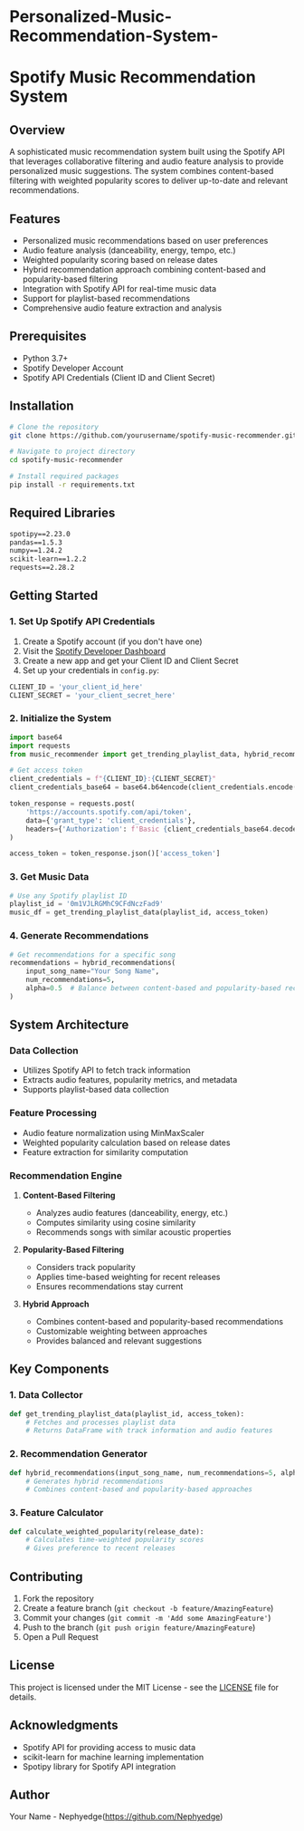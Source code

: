 # Personalized-Music-Recommendation-System-

# Spotify Music Recommendation System

## Overview
A sophisticated music recommendation system built using the Spotify API that leverages collaborative filtering and audio feature analysis to provide personalized music suggestions. The system combines content-based filtering with weighted popularity scores to deliver up-to-date and relevant recommendations.

## Features
- Personalized music recommendations based on user preferences
- Audio feature analysis (danceability, energy, tempo, etc.)
- Weighted popularity scoring based on release dates
- Hybrid recommendation approach combining content-based and popularity-based filtering
- Integration with Spotify API for real-time music data
- Support for playlist-based recommendations
- Comprehensive audio feature extraction and analysis

## Prerequisites
- Python 3.7+
- Spotify Developer Account
- Spotify API Credentials (Client ID and Client Secret)

## Installation

```bash
# Clone the repository
git clone https://github.com/yourusername/spotify-music-recommender.git

# Navigate to project directory
cd spotify-music-recommender

# Install required packages
pip install -r requirements.txt
```

## Required Libraries
```txt
spotipy==2.23.0
pandas==1.5.3
numpy==1.24.2
scikit-learn==1.2.2
requests==2.28.2
```

## Getting Started

### 1. Set Up Spotify API Credentials
1. Create a Spotify account (if you don't have one)
2. Visit the [Spotify Developer Dashboard](https://developer.spotify.com/dashboard/)
3. Create a new app and get your Client ID and Client Secret
4. Set up your credentials in `config.py`:

```python
CLIENT_ID = 'your_client_id_here'
CLIENT_SECRET = 'your_client_secret_here'
```

### 2. Initialize the System

```python
import base64
import requests
from music_recommender import get_trending_playlist_data, hybrid_recommendations

# Get access token
client_credentials = f"{CLIENT_ID}:{CLIENT_SECRET}"
client_credentials_base64 = base64.b64encode(client_credentials.encode())

token_response = requests.post(
    'https://accounts.spotify.com/api/token',
    data={'grant_type': 'client_credentials'},
    headers={'Authorization': f'Basic {client_credentials_base64.decode()}'}
)

access_token = token_response.json()['access_token']
```

### 3. Get Music Data

```python
# Use any Spotify playlist ID
playlist_id = '0m1VJLRGMhC9CFdNczFad9'
music_df = get_trending_playlist_data(playlist_id, access_token)
```

### 4. Generate Recommendations

```python
# Get recommendations for a specific song
recommendations = hybrid_recommendations(
    input_song_name="Your Song Name",
    num_recommendations=5,
    alpha=0.5  # Balance between content-based and popularity-based recommendations
)
```

## System Architecture

### Data Collection
- Utilizes Spotify API to fetch track information
- Extracts audio features, popularity metrics, and metadata
- Supports playlist-based data collection

### Feature Processing
- Audio feature normalization using MinMaxScaler
- Weighted popularity calculation based on release dates
- Feature extraction for similarity computation

### Recommendation Engine
1. **Content-Based Filtering**
   - Analyzes audio features (danceability, energy, etc.)
   - Computes similarity using cosine similarity
   - Recommends songs with similar acoustic properties

2. **Popularity-Based Filtering**
   - Considers track popularity
   - Applies time-based weighting for recent releases
   - Ensures recommendations stay current

3. **Hybrid Approach**
   - Combines content-based and popularity-based recommendations
   - Customizable weighting between approaches
   - Provides balanced and relevant suggestions

## Key Components

### 1. Data Collector
```python
def get_trending_playlist_data(playlist_id, access_token):
    # Fetches and processes playlist data
    # Returns DataFrame with track information and audio features
```

### 2. Recommendation Generator
```python
def hybrid_recommendations(input_song_name, num_recommendations=5, alpha=0.5):
    # Generates hybrid recommendations
    # Combines content-based and popularity-based approaches
```

### 3. Feature Calculator
```python
def calculate_weighted_popularity(release_date):
    # Calculates time-weighted popularity scores
    # Gives preference to recent releases
```

## Contributing
1. Fork the repository
2. Create a feature branch (`git checkout -b feature/AmazingFeature`)
3. Commit your changes (`git commit -m 'Add some AmazingFeature'`)
4. Push to the branch (`git push origin feature/AmazingFeature`)
5. Open a Pull Request

## License
This project is licensed under the MIT License - see the [LICENSE](LICENSE) file for details.

## Acknowledgments
- Spotify API for providing access to music data
- scikit-learn for machine learning implementation
- Spotipy library for Spotify API integration

## Author
Your Name - Nephyedge(https://github.com/Nephyedge)

